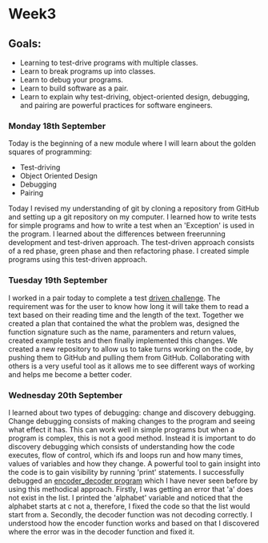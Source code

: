 <h1>Week3</h1>

<h2>Goals:</h2>

- Learning to test-drive programs with multiple classes.
- Learn to break programs up into classes.
- Learn to debug your programs.
- Learn to build software as a pair.
- Learn to explain why test-driving, object-oriented design, debugging, and pairing are powerful practices for software engineers.


<h3>Monday 18th September</h3>

Today is the beginning of a new module where I will learn about the golden squares of programming:
- Test-driving
- Object Oriented Design
- Debugging
- Pairing

Today I revised my understanding of git by cloning a repository from GitHub and setting up a git repository on my computer. I learned how to write tests for simple programs and how to write a test when an 'Exception' is used in the program. I learned about the differences between freerunning development and test-driven approach. The test-driven approach consists of a red phase, green phase and then refactoring phase. I created simple programs using this test-driven approach. 

<h3>Tuesday 19th September</h3>

I worked in a pair today to complete a test [driven challenge](https://github.com/sandrasoi/Phase_Two_Challenge_3). The requirement was for the user to know how long it will take them to read a text based on their reading time and the length of the text. Together we created a plan that contained the what the problem was, designed the function signature such as the name, paramenters and return values, created example tests and then finally implemented this changes. We created a new repository to allow us to take turns working on the code, by pushing them to GitHub and pulling them from GitHub. Collaborating with others is a very useful tool as it allows me to see different ways of working and helps me become a better coder. 

<h3>Wednesday 20th September</h3>

I learned about two types of debugging: change and discovery debugging. Change debugging consists of making changes to the program and seeing what effect it has. This can work well in simple programs but when a program is complex, this is not a good method. Instead it is important to do discovery debugging which consists of understanding how the code executes, flow of control, which ifs and loops run and how many times, values of variables and how they change. A powerful tool to gain insight into the code is to gain visibility by running 'print' statements. I successfully debugged an [encoder_decoder program](https://github.com/sandrasoi/My-Makers-Journey/blob/main/My-Programs/Golden_Squares_Module/encoder_decoder.py) which I have never seen before by using this methodical approach. Firstly, I was getting an error that 'a' does not exist in the list. I printed the 'alphabet' variable and noticed that the alphabet starts at c not a, therefore, I fixed the code so that the list would start from a. Secondly, the decoder function was not decoding correctly. I understood how the encoder function works and based on that I discovered where the error was in the decoder function and fixed it.

